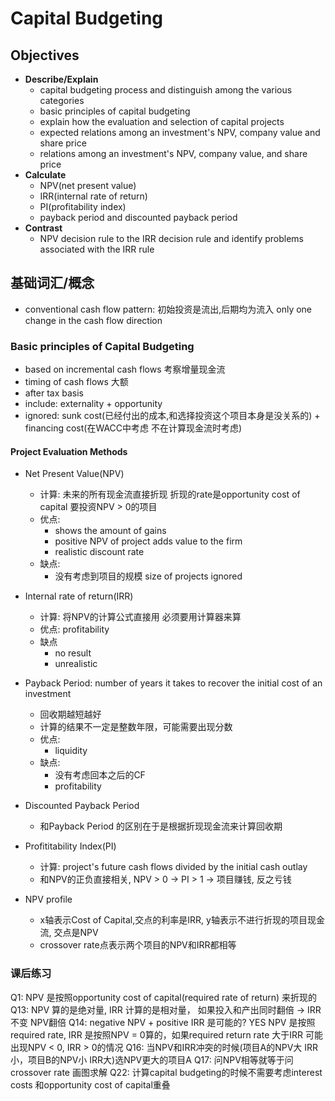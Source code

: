 
# Capital Budgeting

## Objectives
* **Describe/Explain**
    * capital budgeting process and distinguish among the various categories
    * basic principles of capital budgeting
    * explain how the evaluation and selection of capital projects 
    * expected relations among an investment's NPV, company value and share price
    * relations among an investment's NPV, company value, and share price
* **Calculate**
    * NPV(net present value)
    * IRR(internal rate of return)
    * PI(profitability index)
    * payback period and discounted payback period
* **Contrast**
    * NPV decision rule to the IRR decision rule and identify problems associated with the IRR rule
## 基础词汇/概念
* conventional cash flow pattern: 初始投资是流出,后期均为流入 only one change in the cash flow direction

### Basic principles of Capital Budgeting
  * based on incremental cash flows 考察增量现金流
  * timing of cash flows 大额
  * after tax basis
  * include: externality + opportunity
  * ignored: sunk cost(已经付出的成本,和选择投资这个项目本身是没关系的) + financing cost(在WACC中考虑 不在计算现金流时考虑)
  
#### Project Evaluation Methods
* Net Present Value(NPV)
  * 计算: 未来的所有现金流直接折现 折现的rate是opportunity cost of capital 要投资NPV > 0的项目
  * 优点:
    * shows the amount of gains
    * positive NPV of project adds value to the firm
    * realistic discount rate
  * 缺点:
    * 没有考虑到项目的规模 size of projects ignored
    
* Internal rate of return(IRR)
  * 计算: 将NPV的计算公式直接用 必须要用计算器来算
  * 优点: profitability
  * 缺点
    * no result
    * unrealistic 

* Payback Period: number of years it takes to recover the initial cost of an investment
  * 回收期越短越好
  * 计算的结果不一定是整数年限，可能需要出现分数
  * 优点:
    * liquidity
  * 缺点:
    * 没有考虑回本之后的CF
    * profitability

* Discounted Payback Period
  * 和Payback Period 的区别在于是根据折现现金流来计算回收期

* Profititability Index(PI)
  * 计算: project's future cash flows divided by the initial cash outlay
  * 和NPV的正负直接相关, NPV > 0 -> PI > 1 -> 项目赚钱, 反之亏钱

* NPV profile
  * x轴表示Cost of Capital,交点的利率是IRR, y轴表示不进行折现的项目现金流, 交点是NPV
  * crossover rate点表示两个项目的NPV和IRR都相等

### 课后练习
Q1: NPV 是按照opportunity cost of capital(required rate of return) 来折现的
Q13: NPV 算的是绝对量, IRR 计算的是相对量， 如果投入和产出同时翻倍 -> IRR 不变 NPV翻倍
Q14: negative NPV + positive IRR 是可能的? YES NPV 是按照required rate, IRR 是按照NPV = 0算的，如果required return rate 大于IRR 可能出现NPV < 0, IRR > 0的情况
Q16: 当NPV和IRR冲突的时候(项目A的NPV大 IRR小，项目B的NPV小 IRR大)选NPV更大的项目A
Q17: 问NPV相等就等于问crossover rate 画图求解
Q22: 计算capital budgeting的时候不需要考虑interest costs 和opportunity cost of capital重叠

